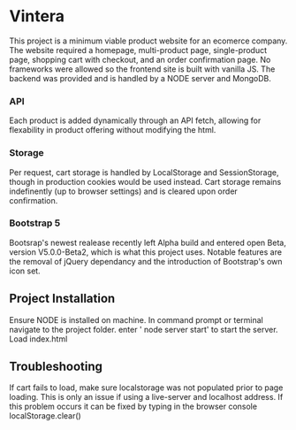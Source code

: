 # Vintera
This project is a minimum viable product website for an ecomerce company.
The website required a homepage, multi-product page, single-product page, shopping cart with checkout, and an order confirmation page.
No frameworks were allowed so the frontend site is built with vanilla JS.
The backend was provided and is handled by a NODE server and MongoDB.

### API
Each product is added dynamically through an API fetch, allowing for flexability in product offering without modifying the html.

### Storage
Per request, cart storage is handled by LocalStorage and SessionStorage, though in production cookies would be used instead. 
Cart storage remains indefinently (up to browser settings) and is cleared upon order confirmation. 

### Bootstrap 5
Bootsrap's newest realease recently left Alpha build and entered open Beta, version V5.0.0-Beta2, which is what this project uses.
Notable features are the removal of jQuery dependancy and the introduction of Bootstrap's own icon set. 

## Project Installation

Ensure NODE is installed on machine.
In command prompt or terminal navigate to the project folder.
enter ' node server start' to start the server.
Load index.html

## Troubleshooting

If cart fails to load, make sure localstorage was not populated prior to page loading. 
This is only an issue if using a live-server and localhost address.
If this problem occurs it can be fixed by typing in the browser console localStorage.clear()

